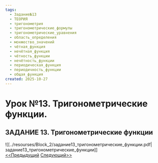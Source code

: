 ```yaml
---
tags:
  - Задание№13
  - ТЕОРИЯ
  - тригонометрия
  - тригонометрические_формулы
  - тригонометрические_уравнения
  - область_определения
  - монжество_значений
  - чётная_функция
  - нечётная_функция
  - чётность_функции
  - нечётность_функции
  - периодическая_функция
  - периодичность_функции
  - общая_функция
created: 2025-10-27
---
```

# Урок №13. Тригонометрические функции.
## ЗАДАНИЕ 13. Тригонометрические функции
![[../resourses/Block_2/задание13_тригонометрические_функции.pdf|задание13_тригонометрические_функции]]  
[<<Предыдущий](<../Math 10 class/Lesson 12.md>) [Следующий>>](<Lesson 14>)  